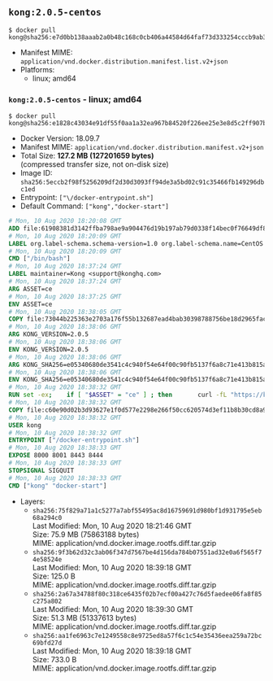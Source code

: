 ## `kong:2.0.5-centos`

```console
$ docker pull kong@sha256:e7d0bb138aaab2a0b48c168c0cb406a44584d64faf73d333254cccb9ab3e218e
```

-	Manifest MIME: `application/vnd.docker.distribution.manifest.list.v2+json`
-	Platforms:
	-	linux; amd64

### `kong:2.0.5-centos` - linux; amd64

```console
$ docker pull kong@sha256:e1828c43034e91df55f0aa1a32ea967b84520f226ee25e3e8d5c2ff907b859f6
```

-	Docker Version: 18.09.7
-	Manifest MIME: `application/vnd.docker.distribution.manifest.v2+json`
-	Total Size: **127.2 MB (127201659 bytes)**  
	(compressed transfer size, not on-disk size)
-	Image ID: `sha256:5eccb2f98f5256209df2d30d3093ff94de3a5bd02c91c35466fb149296dbc1ed`
-	Entrypoint: `["\/docker-entrypoint.sh"]`
-	Default Command: `["kong","docker-start"]`

```dockerfile
# Mon, 10 Aug 2020 18:20:08 GMT
ADD file:61908381d3142ffba798ae9a904476d19b197ab79d0338f14bec0f76649df8d4 in / 
# Mon, 10 Aug 2020 18:20:09 GMT
LABEL org.label-schema.schema-version=1.0 org.label-schema.name=CentOS Base Image org.label-schema.vendor=CentOS org.label-schema.license=GPLv2 org.label-schema.build-date=20200809 org.opencontainers.image.title=CentOS Base Image org.opencontainers.image.vendor=CentOS org.opencontainers.image.licenses=GPL-2.0-only org.opencontainers.image.created=2020-08-09 00:00:00+01:00
# Mon, 10 Aug 2020 18:20:09 GMT
CMD ["/bin/bash"]
# Mon, 10 Aug 2020 18:37:24 GMT
LABEL maintainer=Kong <support@konghq.com>
# Mon, 10 Aug 2020 18:37:24 GMT
ARG ASSET=ce
# Mon, 10 Aug 2020 18:37:25 GMT
ENV ASSET=ce
# Mon, 10 Aug 2020 18:38:05 GMT
COPY file:73044b225363e2703a176f55b132687ead4bab30398788756be18d2965fac2cd in /tmp/kong.rpm 
# Mon, 10 Aug 2020 18:38:06 GMT
ARG KONG_VERSION=2.0.5
# Mon, 10 Aug 2020 18:38:06 GMT
ENV KONG_VERSION=2.0.5
# Mon, 10 Aug 2020 18:38:06 GMT
ARG KONG_SHA256=e05340680de3541c4c940f54e64f00c90fb5137f6a8c71e413b815a411d74fc6
# Mon, 10 Aug 2020 18:38:06 GMT
ENV KONG_SHA256=e05340680de3541c4c940f54e64f00c90fb5137f6a8c71e413b815a411d74fc6
# Mon, 10 Aug 2020 18:38:32 GMT
RUN set -ex; 	if [ "$ASSET" = "ce" ] ; then 		curl -fL "https://bintray.com/kong/kong-rpm/download_file?file_path=centos/7/kong-$KONG_VERSION.el7.amd64.rpm" -o /tmp/kong.rpm 		&& echo "$KONG_SHA256  /tmp/kong.rpm" | sha256sum -c -; 	fi; 	yum install -y -q unzip shadow-utils git zlib 	&& yum clean all -q 	&& rm -fr /var/cache/yum/* /tmp/yum_save*.yumtx /root/.pki 	&& useradd kong 	&& mkdir -p "/usr/local/kong" 	&& yum install -y /tmp/kong.rpm 	&& yum clean all 	&& rm /tmp/kong.rpm 	&& chown -R kong:0 /usr/local/kong 	&& chown kong:0 /usr/local/bin/kong 	&& chmod -R g=u /usr/local/kong 	&& kong version
# Mon, 10 Aug 2020 18:38:32 GMT
COPY file:c60e90d02b3d93627e1f0d577e2298e266f50cc620574d3ef11b8b30cd8a906c in /docker-entrypoint.sh 
# Mon, 10 Aug 2020 18:38:32 GMT
USER kong
# Mon, 10 Aug 2020 18:38:32 GMT
ENTRYPOINT ["/docker-entrypoint.sh"]
# Mon, 10 Aug 2020 18:38:33 GMT
EXPOSE 8000 8001 8443 8444
# Mon, 10 Aug 2020 18:38:33 GMT
STOPSIGNAL SIGQUIT
# Mon, 10 Aug 2020 18:38:33 GMT
CMD ["kong" "docker-start"]
```

-	Layers:
	-	`sha256:75f829a71a1c5277a7abf55495ac8d16759691d980bf1d931795e5eb68a294c0`  
		Last Modified: Mon, 10 Aug 2020 18:21:46 GMT  
		Size: 75.9 MB (75863188 bytes)  
		MIME: application/vnd.docker.image.rootfs.diff.tar.gzip
	-	`sha256:9f3b62d32c3ab06f347d7567be4d156da784b07551ad32e0a6f565f74e58524e`  
		Last Modified: Mon, 10 Aug 2020 18:39:18 GMT  
		Size: 125.0 B  
		MIME: application/vnd.docker.image.rootfs.diff.tar.gzip
	-	`sha256:2a67a34788f80c318ce6435f02b7ecf00a427c76d5faedee06fa8f85c275a802`  
		Last Modified: Mon, 10 Aug 2020 18:39:30 GMT  
		Size: 51.3 MB (51337613 bytes)  
		MIME: application/vnd.docker.image.rootfs.diff.tar.gzip
	-	`sha256:aa1fe6963c7e1249558c8e9725ed8a57f6c1c54e35436eea259a72bc69bfd27d`  
		Last Modified: Mon, 10 Aug 2020 18:39:18 GMT  
		Size: 733.0 B  
		MIME: application/vnd.docker.image.rootfs.diff.tar.gzip
